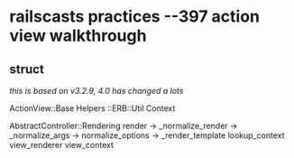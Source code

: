 # railscasts practices --397 action view walkthrough

## struct 

_this is based on v3.2.9, 4.0 has changed a lots_

ActionView::Base
  Helpers
  ::ERB::Util
  Context

AbstractController::Rendering
  render 
    -> _normalize_render -> _normalize_args -> normalize_options
    -> _render_template
      lookup_context
      view_renderer
      view_context
